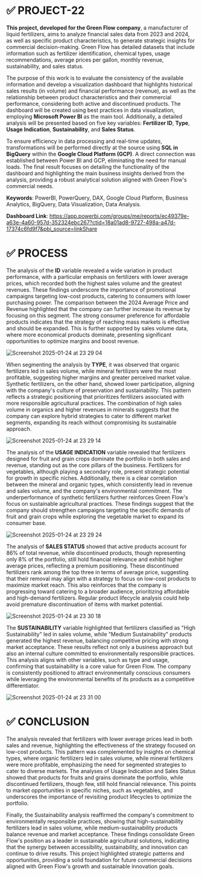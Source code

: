 # ✅ PROJECT-22

**This project, developed for the Green Flow company**, a manufacturer of liquid fertilizers, aims to analyze financial sales data from 2023 and 2024, as well as specific product characteristics, to generate strategic insights for commercial decision-making. Green Flow has detailed datasets that include information such as fertilizer identification, chemical types, usage recommendations, average prices per gallon, monthly revenue, sustainability, and sales status.

The purpose of this work is to evaluate the consistency of the available information and develop a visualization dashboard that highlights historical sales results (in volume) and financial performance (revenue), as well as the relationship between product characteristics and their commercial performance, considering both active and discontinued products. The dashboard will be created using best practices in data visualization, employing **Microsoft Power BI** as the main tool. Additionally, a detailed analysis will be presented based on five key variables: **Fertilizer ID**, **Type**, **Usage Indication**, **Sustainability**, and **Sales Status**.

To ensure efficiency in data processing and real-time updates, transformations will be performed directly at the source using **SQL in BigQuery** within the **Google Cloud Platform (GCP)**. A direct connection was established between Power BI and GCP, eliminating the need for manual loads. The final result focuses on detailing the functionality of the dashboard and highlighting the main business insights derived from the analysis, providing a robust analytical solution aligned with Green Flow's commercial needs.

**Keywords**: PowerBI, PowerQuery, DAX, Google Cloud Platform, Business Analytics, BigQuery, Data Visualization, Data Analysis.

**Dashboard Link**: https://app.powerbi.com/groups/me/reports/ec49379e-a63e-4a60-957d-352324ebc267?ctid=18a01ad8-9727-498a-a47d-17374c6fd9f7&pbi_source=linkShare

# ✅ PROCESS

The analysis of the **ID** variable revealed a wide variation in product performance, with a particular emphasis on fertilizers with lower average prices, which recorded both the highest sales volume and the greatest revenues. These findings underscore the importance of promotional campaigns targeting low-cost products, catering to consumers with lower purchasing power. The comparison between the 2024 Average Price and Revenue highlighted that the company can further increase its revenue by focusing on this segment. The strong consumer preference for affordable products indicates that the strategy of reaching mass markets is effective and should be expanded. This is further supported by sales volume data, where more economical products dominate, presenting significant opportunities to optimize margins and boost revenue.

![Screenshot 2025-01-24 at 23 29 04](https://github.com/user-attachments/assets/f7ec37da-f44e-47a1-89ce-02046d11fcad)

When segmenting the analysis by **TYPE**, it was observed that organic fertilizers led in sales volume, while mineral fertilizers were the most profitable, suggesting higher margins and greater perceived market value. Synthetic fertilizers, on the other hand, showed lower participation, aligning with the company's culture of preservation and sustainability. This pattern reflects a strategic positioning that prioritizes fertilizers associated with more responsible agricultural practices. The combination of high sales volume in organics and higher revenues in minerals suggests that the company can explore hybrid strategies to cater to different market segments, expanding its reach without compromising its sustainable approach.

![Screenshot 2025-01-24 at 23 29 14](https://github.com/user-attachments/assets/d7e69f0e-c0bf-478b-b672-c892a7115ec8)

The analysis of the **USAGE INDICATION** variable revealed that fertilizers designed for fruit and grain crops dominate the portfolio in both sales and revenue, standing out as the core pillars of the business. Fertilizers for vegetables, although playing a secondary role, present strategic potential for growth in specific niches. Additionally, there is a clear correlation between the mineral and organic types, which consistently lead in revenue and sales volume, and the company's environmental commitment. The underperformance of synthetic fertilizers further reinforces Green Flow's focus on sustainable agricultural practices. These findings suggest that the company should strengthen campaigns targeting the specific demands of fruit and grain crops while exploring the vegetable market to expand its consumer base.

![Screenshot 2025-01-24 at 23 29 24](https://github.com/user-attachments/assets/ca42edd3-faf5-4902-8aa9-60c85309e8c0)

The analysis of **SALES STATUS** showed that active products account for 86% of total revenue, while discontinued products, though representing only 8% of the portfolio, still hold financial relevance and exhibit higher average prices, reflecting a premium positioning. These discontinued fertilizers rank among the top three in terms of average price, suggesting that their removal may align with a strategy to focus on low-cost products to maximize market reach. This also reinforces that the company is progressing toward catering to a broader audience, prioritizing affordable and high-demand fertilizers. Regular product lifecycle analysis could help avoid premature discontinuation of items with market potential.

![Screenshot 2025-01-24 at 23 30 18](https://github.com/user-attachments/assets/22772fa4-20ed-476f-affb-ce50e4041e09)

The **SUSTAINABILITY** variable highlighted that fertilizers classified as "High Sustainability" led in sales volume, while "Medium Sustainability" products generated the highest revenue, balancing competitive pricing with strong market acceptance. These results reflect not only a business approach but also an internal culture committed to environmentally responsible practices. This analysis aligns with other variables, such as type and usage, confirming that sustainability is a core value for Green Flow. The company is consistently positioned to attract environmentally conscious consumers while leveraging the environmental benefits of its products as a competitive differentiator.

![Screenshot 2025-01-24 at 23 31 00](https://github.com/user-attachments/assets/13d3cd00-bbe6-48f1-9759-74344b8d0fe9)

# ✅ CONCLUSION

The analysis revealed that fertilizers with lower average prices lead in both sales and revenue, highlighting the effectiveness of the strategy focused on low-cost products. This pattern was complemented by insights on chemical types, where organic fertilizers led in sales volume, while mineral fertilizers were more profitable, emphasizing the need for segmented strategies to cater to diverse markets. The analyses of Usage Indication and Sales Status showed that products for fruits and grains dominate the portfolio, while discontinued fertilizers, though few, still hold financial relevance. This points to market opportunities in specific niches, such as vegetables, and underscores the importance of revisiting product lifecycles to optimize the portfolio.

Finally, the Sustainability analysis reaffirmed the company's commitment to environmentally responsible practices, showing that high-sustainability fertilizers lead in sales volume, while medium-sustainability products balance revenue and market acceptance. These findings consolidate Green Flow's position as a leader in sustainable agricultural solutions, indicating that the synergy between accessibility, sustainability, and innovation can continue to drive results. This project highlighted strategic patterns and opportunities, providing a solid foundation for future commercial decisions aligned with Green Flow's growth and sustainable innovation goals.

